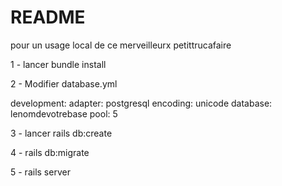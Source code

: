 # README

pour un usage local de ce merveilleurx petittrucafaire

1 - lancer bundle install

2 - Modifier database.yml

development:
  adapter: postgresql
  encoding: unicode
  database: lenomdevotrebase
  pool: 5

3 - lancer rails db:create

4 - rails db:migrate

5 - rails server

